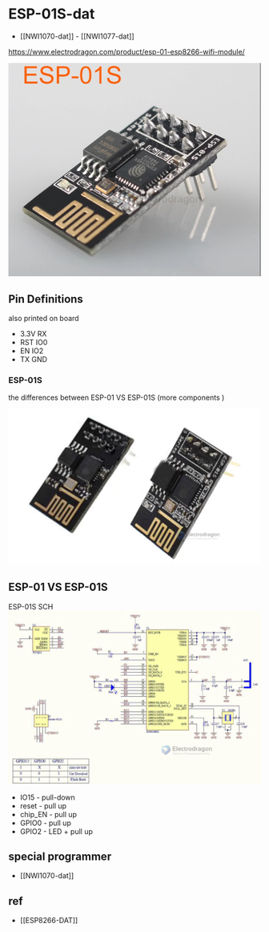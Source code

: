 
# ESP-01S-dat 

- [[NWI1070-dat]] - [[NWI1077-dat]]

https://www.electrodragon.com/product/esp-01-esp8266-wifi-module/

![](2024-01-24-15-28-06.png)


## Pin Definitions 

also printed on board 

- 3.3V RX
- RST IO0
- EN IO2
- TX GND 



### ESP-01S

the differences between ESP-01 VS ESP-01S (more components )

![](2023-11-28-16-10-10.png)




## ESP-01 VS ESP-01S

ESP-01S SCH
![](2023-11-28-16-13-36.png)

- IO15 - pull-down 
- reset - pull up
- chip_EN - pull up
- GPIO0 - pull up
- GPIO2 - LED + pull up

## special programmer 

- [[NWI1070-dat]]

## ref 

- [[ESP8266-DAT]]